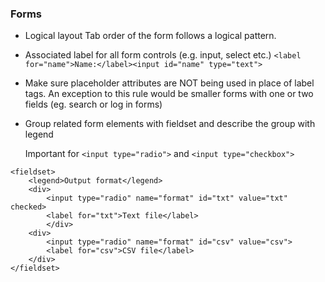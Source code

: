 ### Forms

- Logical layout
    Tab order of the form follows a logical pattern.

- Associated label for all form controls (e.g. input, select etc.)
    `<label for="name">Name:</label><input id="name" type="text">`

- Make sure placeholder attributes are NOT being used in place of label tags.
    An exception to this rule would be smaller forms with one or two fields (eg. search or log in forms)

- Group related form elements with fieldset and describe the group with legend  

    Important for `<input type="radio">` and `<input type="checkbox">`  

<pre><code class="language-markup">&lt;fieldset&gt;
    &lt;legend&gt;Output format&lt;/legend&gt;
    &lt;div&gt;
        &lt;input type="radio" name="format" id="txt" value="txt" checked&gt;
        &lt;label for="txt"&gt;Text file&lt;/label&gt;
        &lt;/div&gt;
    &lt;div&gt;
        &lt;input type="radio" name="format" id="csv" value="csv"&gt;
        &lt;label for="csv"&gt;CSV file&lt;/label&gt;
    &lt;/div&gt;
&lt;/fieldset&gt;
</code></pre>
